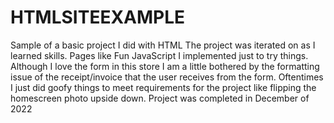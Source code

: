# HTMLSITEEXAMPLE
Sample of a basic project I did with HTML
The project was iterated on as I learned skills. Pages like Fun JavaScript I implemented just to try things.
Although I love the form in this store I am a little bothered by the formatting issue of the receipt/invoice that the user receives from the form.
Oftentimes I just did goofy things to meet requirements for the project like flipping the homescreen photo upside down.
Project was completed in December of 2022
